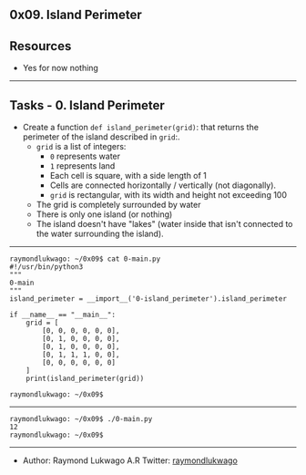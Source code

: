 ## 0x09. Island Perimeter

## Resources
* Yes for now nothing

---

## Tasks - 0. Island Perimeter

* Create a function `def island_perimeter(grid)`: that returns the perimeter of the island described in `grid`:.
    - `grid` is a list of integers:
      - `0` represents water
      - `1` represents land
      - Each cell is square, with a side length of 1
      - Cells are connected horizontally / vertically (not diagonally).
      - `grid` is rectangular, with its width and height not exceeding 100
    - The grid is completely surrounded by water
    - There is only one island (or nothing)
    - The island doesn't have "lakes" (water inside that isn't connected to the water surrounding the island).

---

```shell
raymondlukwago: ~/0x09$ cat 0-main.py
#!/usr/bin/python3
"""
0-main
"""
island_perimeter = __import__('0-island_perimeter').island_perimeter

if __name__ == "__main__":
    grid = [
        [0, 0, 0, 0, 0, 0],
        [0, 1, 0, 0, 0, 0],
        [0, 1, 0, 0, 0, 0],
        [0, 1, 1, 1, 0, 0],
        [0, 0, 0, 0, 0, 0]
    ]
    print(island_perimeter(grid))

raymondlukwago: ~/0x09$
```

---

```shell
raymondlukwago: ~/0x09$ ./0-main.py
12
raymondlukwago: ~/0x09$
```

---

* Author: Raymond Lukwago A.R Twitter: [raymondlukwago](https://twitter.com/lukwagoraymond)
